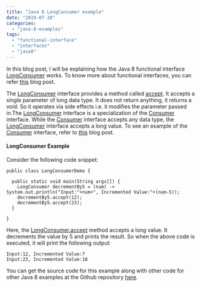 ```yaml
---
title: "Java 8 LongConsumer example"
date: "2019-07-18"
categories: 
  - "java-8-examples"
tags: 
  - "functional-interface"
  - "interfaces"
  - "java8"
---
```


In this blog post, I will be explaining how the Java 8 functional interface [LongConsumer](https://docs.oracle.com/javase/8/docs/api/java/util/function/LongConsumer.html) works. To know more about functional interfaces, you can refer [this](https://learnjava.co.in/what-is-a-functional-interface/) blog post.

The [LongConsumer](https://docs.oracle.com/javase/8/docs/api/java/util/function/LongConsumer.html) interface provides a method called [accept](https://docs.oracle.com/javase/8/docs/api/java/util/function/LongConsumer.html#accept-long-). It accepts a single parameter of long data type. It does not return anything, it returns a void. So it operates via side effects i.e. it modifies the parameter passed in.The [LongConsumer](https://docs.oracle.com/javase/8/docs/api/java/util/function/LongConsumer.html) interface is a specialization of the [Consumer](https://docs.oracle.com/javase/8/docs/api/java/util/function/Consumer.html) interface. While the [Consumer](https://docs.oracle.com/javase/8/docs/api/java/util/function/Consumer.html) interface accepts any data type, the [LongConsumer](https://docs.oracle.com/javase/8/docs/api/java/util/function/LongConsumer.html) interface accepts a long value. To see an example of the [Consumer](https://docs.oracle.com/javase/8/docs/api/java/util/function/Consumer.html) interface, refer to [this](https://learnjava.co.in/java-8-consumer-interface-example/) blog post.

#### LongConsumer Example

Consider the following code snippet:

```
public class LongConsumerDemo {

  public static void main(String args[]) {
    LongConsumer decrementBy5 = (num) -> System.out.println("Input:"+num+", Incremented Value:"+(num-5));
    decrementBy5.accept(12);
    decrementBy5.accept(23);
  }

}

```

Here, the [LongConsumer.accept](https://docs.oracle.com/javase/8/docs/api/java/util/function/LongConsumer.html#accept-long-) method accepts a long value. It decrements the value by 5 and prints the result. So when the above code is executed, it will print the following output:

```
Input:12, Incremented Value:7
Input:23, Incremented Value:18
```

You can get the source code for this example along with other code for other Java 8 examples at the Github repository [here](https://github.com/learnjavawithreshma/Java8Demo).
